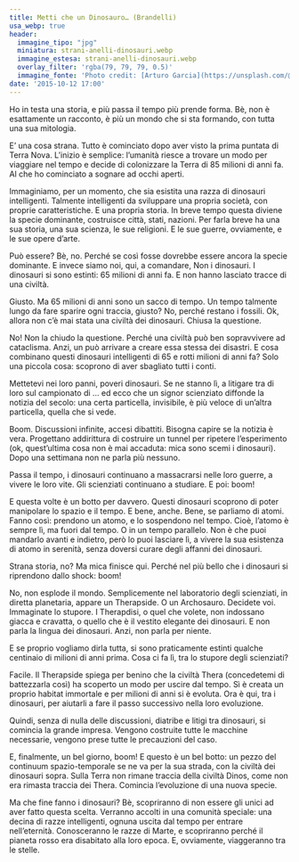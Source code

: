 ```yaml
---
title: Metti che un Dinosauro… (Brandelli)
usa_webp: true
header:
  immagine_tipo: "jpg"
  miniatura: strani-anelli-dinosauri.webp
  immagine_estesa: strani-anelli-dinosauri.webp
  overlay_filter: 'rgba(79, 79, 79, 0.5)'
  immagine_fonte: 'Photo credit: [Arturo Garcia](https://unsplash.com/@arturomontes)'
date: '2015-10-12 17:00'
---
```


Ho in testa una storia, e più passa il tempo più prende forma.
Bè, non è esattamente un racconto, è più un mondo che si sta formando, con tutta una sua mitologia.

E’ una cosa strana. Tutto è cominciato dopo aver visto la prima puntata di Terra Nova. L’inizio è semplice: l’umanità riesce a trovare un modo per viaggiare nel tempo e decide di colonizzare la Terra di 85 milioni di anni fa. Al che ho cominciato a sognare ad occhi aperti.

Immaginiamo, per un momento, che sia esistita una razza di dinosauri intelligenti. Talmente intelligenti da sviluppare una propria società, con proprie caratteristiche. E una propria storia. In breve tempo questa diviene la specie dominante, costruisce città, stati, nazioni. Per farla breve ha una sua storia, una sua scienza, le sue religioni. E le sue guerre, ovviamente, e le sue opere d’arte.

Può essere? Bè, no. Perché se così fosse dovrebbe essere ancora la specie dominante. E invece siamo noi, qui, a comandare, Non i dinosauri. I dinosauri si sono estinti: 65 milioni di anni fa. E non hanno lasciato tracce di una civiltà.

Giusto. Ma 65 milioni di anni sono un sacco di tempo. Un tempo talmente lungo da fare sparire ogni traccia, giusto? No, perché restano i fossili. Ok, allora non c’è mai stata una civiltà dei dinosauri. Chiusa la questione.

No! Non la chiudo la questione. Perché una civiltà può ben sopravvivere ad cataclisma. Anzi, un può arrivare a creare essa stessa dei disastri. E cosa combinano questi dinosauri intelligenti di 65 e rotti milioni di anni fa? Solo una piccola cosa: scoprono di aver sbagliato tutti i conti.

Mettetevi nei loro panni, poveri dinosauri. Se ne stanno lì, a litigare tra di loro sul campionato di … ed ecco che un signor scienziato diffonde la notizia del secolo: una certa particella, invisibile, è più veloce di un’altra particella, quella che si vede.

Boom. Discussioni infinite, accesi dibattiti. Bisogna capire se la notizia è vera. Progettano addirittura di costruire un tunnel per ripetere l’esperimento (ok, quest’ultima cosa non è mai accaduta: mica sono scemi i dinosauri). Dopo una settimana non ne parla più nessuno.

Passa il tempo, i dinosauri continuano a massacrarsi nelle loro guerre, a vivere le loro vite. Gli scienziati continuano a studiare. E poi: boom!

E questa volte è un botto per davvero. Questi dinosauri scoprono di poter manipolare lo spazio e il tempo. E bene, anche. Bene, se parliamo di atomi. Fanno così: prendono un atomo, e lo sospendono nel tempo. Cioè, l’atomo è sempre lì, ma fuori dal tempo. O in un tempo parallelo. Non è che puoi mandarlo avanti e indietro, però lo puoi lasciare lì, a vivere la sua esistenza di atomo in serenità, senza doversi curare degli affanni dei dinosauri.

Strana storia, no? Ma mica finisce qui. Perché nel più bello che i dinosauri si riprendono dallo shock: boom!

No, non esplode il mondo. Semplicemente nel laboratorio degli scienziati, in diretta planetaria, appare un Therapside. O un Archosauro. Decidete voi. Immaginate lo stupore. I Therapdisi, o quel che volete, non indossano giacca e cravatta, o quello che è il vestito elegante dei dinosauri. E non parla la lingua dei dinosauri. Anzi, non parla per niente.

E se proprio vogliamo dirla tutta, si sono praticamente estinti qualche centinaio di milioni di anni prima. Cosa ci fa lì, tra lo stupore degli scienziati?

Facile. Il Therapside spiega per benino che la civiltà Thera (concedetemi di battezzarla così) ha scoperto un modo per uscire dal tempo. Sì è creata un proprio habitat immortale e per milioni di anni si è evoluta. Ora è qui, tra i dinosauri, per aiutarli a fare il passo successivo nella loro evoluzione.

Quindi, senza di nulla delle discussioni, diatribe e litigi tra dinosauri, si comincia la grande impresa. Vengono costruite tutte le macchine necessarie, vengono prese tutte le precauzioni del caso.

E, finalmente, un bel giorno, boom!
E questo è un bel botto: un pezzo del continuum spazio-temporale se ne va per la sua strada, con la civiltà dei dinosauri sopra. Sulla Terra non rimane traccia della civiltà Dinos, come non era rimasta traccia dei Thera. Comincia l’evoluzione di una nuova specie.

Ma che fine fanno i dinosauri? Bè, scopriranno di non essere gli unici ad aver fatto questa scelta. Verranno accolti in una comunità speciale: una decina di razze intelligenti, ognuna uscita dal tempo per entrare nell’eternità. Conosceranno le razze di Marte, e scopriranno perché il pianeta rosso era disabitato alla loro epoca. E, ovviamente, viaggeranno tra le stelle.

